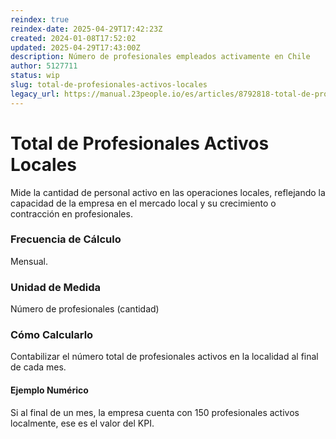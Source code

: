 ```yaml
---
reindex: true
reindex-date: 2025-04-29T17:42:23Z
created: 2024-01-08T17:52:02
updated: 2025-04-29T17:43:00Z
description: Número de profesionales empleados activamente en Chile
author: 5127711
status: wip
slug: total-de-profesionales-activos-locales
legacy_url: https://manual.23people.io/es/articles/8792818-total-de-profesionales-activos-locales
---
```


# Total de Profesionales Activos Locales

Mide la cantidad de personal activo en las operaciones locales, reflejando la
capacidad de la empresa en el mercado local y su crecimiento o contracción en
profesionales.

### Frecuencia de Cálculo

Mensual.

### Unidad de Medida

Número de profesionales (cantidad)

### Cómo Calcularlo

Contabilizar el número total de profesionales activos en la localidad al final
de cada mes.

#### Ejemplo Numérico

Si al final de un mes, la empresa cuenta con 150 profesionales activos
localmente, ese es el valor del KPI.
